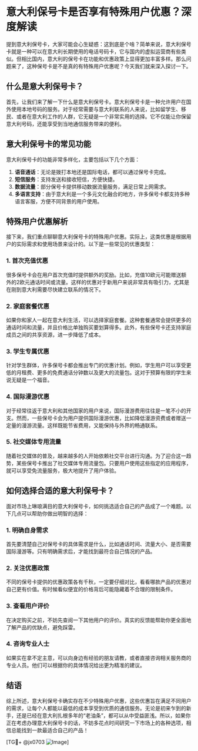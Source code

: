 # 意大利保号卡是否享有特殊用户优惠？深度解读

提到意大利保号卡，大家可能会心生疑惑：这到底是个啥？简单来说，意大利保号卡就是一种可以在意大利长期使用的电话号码卡，它与国内的虚拟运营商有些类似。但相比国内，意大利的保号卡在功能和优惠政策上显得更加丰富多样。那么问题来了，这种保号卡是不是真的有特殊用户优惠呢？今天我们就来深入探讨一下。

## 什么是意大利保号卡？

首先，让我们来了解一下什么是意大利保号卡。意大利保号卡是一种允许用户在国外使用本地号码的服务。对于经常需要与意大利联系的人来说，比如留学生、移民、或者在意大利工作的人群，它无疑是一个非常实用的选择。它不仅能让你保留意大利号码，还能享受到当地通信服务带来的便利。

## 意大利保号卡的常见功能

意大利保号卡的功能非常多样化，主要包括以下几个方面：

1. **语音通话**：无论是拨打本地还是国际电话，都可以通过保号卡完成。
2. **短信服务**：支持发送和接收短信，方便快捷。
3. **数据流量**：部分保号卡提供移动数据流量服务，满足日常上网需求。
4. **多语言支持**：由于意大利是一个多元文化融合的地方，许多保号卡都支持多种语言客服，方便不同背景的用户使用。

## 特殊用户优惠解析

接下来，我们重点聊聊意大利保号卡的特殊用户优惠。实际上，这类优惠是根据用户的实际需求和使用场景来设计的。以下是一些常见的优惠类型：

### 1. 首次充值优惠

很多保号卡会在用户首次充值时提供额外的奖励。比如，充值10欧元可能赠送额外的2欧元通话时间或流量。这样的优惠对于新用户来说非常具有吸引力，尤其是在刚到意大利需要尽快建立联系的情况下。

### 2. 家庭套餐优惠

如果你和家人一起在意大利生活，可以选择家庭套餐。这种套餐通常会提供更多的通话时间和流量，并且价格比单独购买要划算得多。此外，有些保号卡还支持家庭成员之间的共享资源，进一步降低了成本。

### 3. 学生专属优惠

针对学生群体，许多保号卡都会推出专门的优惠计划。例如，学生用户可以享受更低的月租费、更多的免费通话分钟数以及更大的流量包。这对于预算有限的学生来说无疑是一个福音。

### 4. 国际漫游优惠

对于经常往返于意大利和其他国家的用户来说，国际漫游费用往往是一笔不小的开支。然而，一些保号卡会为用户提供国际漫游优惠，比如降低漫游资费或者赠送一定量的漫游流量。这样既能节省费用，又能保持与外界的畅通联系。

### 5. 社交媒体专用流量

随着社交媒体的普及，越来越多的人开始依赖社交平台进行沟通。为了迎合这一趋势，某些保号卡推出了社交媒体专用流量包。只要用户使用这些指定的应用程序，就可以享受免流量服务，极大地提升了用户体验。

## 如何选择合适的意大利保号卡？

面对市场上琳琅满目的意大利保号卡，如何挑选适合自己的产品成了一个难题。以下几点可以帮助你做出明智的选择：

### 1. 明确自身需求

首先要清楚自己对保号卡的具体需求是什么，比如通话时间、流量大小、是否需要国际漫游等。只有明确需求后，才能找到最符合自己情况的产品。

### 2. 关注优惠政策

不同的保号卡提供的优惠政策各有千秋，一定要仔细对比，看看哪款产品的优惠对自己更有价值。有时候看似便宜的价格背后可能隐藏着不合理的限制条件。

### 3. 查看用户评价

在决定购买之前，不妨先查阅一下其他用户的评价。真实的反馈能帮助你更全面地了解产品的优缺点，避免踩雷。

### 4. 咨询专业人士

如果实在拿不定主意，可以向身边有经验的朋友请教，或者直接咨询相关服务商的专业人员。他们可以根据你的具体情况给出更为精准的建议。

## 结语

综上所述，意大利保号卡确实存在不少特殊用户优惠，这些优惠旨在满足不同用户的需求，让每个人都能以最低的成本享受到优质的通信服务。无论是初来乍到的新手，还是已经在意大利扎根多年的“老油条”，都可以从中受益匪浅。所以，如果你正在考虑办理意大利保号卡的话，不妨多花点时间研究一下市场上的各种选项，相信总能找到一款最适合自己的产品！

[TG💪+ @jx0703 ![Image](https://github.com/user-attachments/assets/dbca1d08-cadb-493c-b0ec-ad6f7a83f270)]